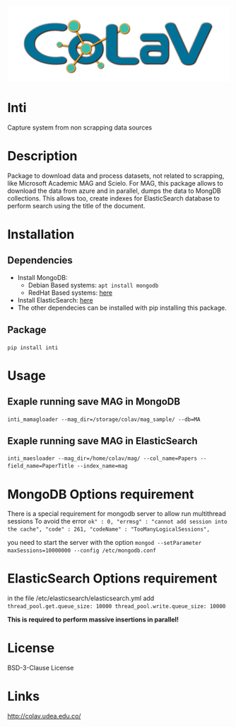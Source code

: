 <img src="https://raw.githubusercontent.com/colav/colav.github.io/master/img/Logo.png"/>

# Inti
Capture system from non scrapping data sources

# Description
Package to download data and process datasets, not related to scrapping, like Microsoft Academic MAG and Scielo.
For MAG, this package allows to download the data from azure and in parallel, dumps the data to MongDB collections.
This allows too, create indexes for ElasticSearch database to perform search using the title of the document.

# Installation

## Dependencies
* Install MongoDB:
    * Debian Based systems: `apt install mongodb`
    * RedHat Based systems: [here](https://docs.mongodb.com/manual/tutorial/install-mongodb-on-red-hat/)
* Install ElasticSearch: [here](https://www.elastic.co/guide/en/elasticsearch/reference/current/install-elasticsearch.html)
* The other dependecies can be installed with pip installing this package.

## Package
`pip install inti`

# Usage
## Exaple running save MAG in MongoDB
`
inti_mamagloader --mag_dir=/storage/colav/mag_sample/ --db=MA
`
## Exaple running save MAG in ElasticSearch
`
 inti_maesloader --mag_dir=/home/colav/mag/ --col_name=Papers --field_name=PaperTitle --index_name=mag 
`

# MongoDB Options requirement
There is a special requirement for mongodb server to allow run multithread sessions
To avoid the error 
`
ok" : 0,
 "errmsg" : "cannot add session into the cache",
 "code" : 261,
 "codeName" : "TooManyLogicalSessions",
`

you need to start the server with the option
`
mongod --setParameter maxSessions=10000000 --config /etc/mongodb.conf
`
# ElasticSearch Options requirement
in the file /etc/elasticsearch/elasticsearch.yml add
`
thread_pool.get.queue_size: 10000
thread_pool.write.queue_size: 10000
`

**This is required to perform massive insertions in parallel!**

# License
BSD-3-Clause License 

# Links
http://colav.udea.edu.co/
